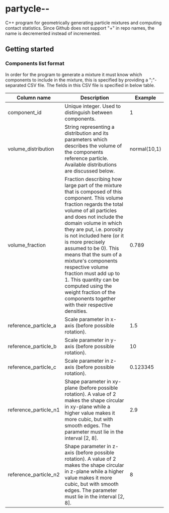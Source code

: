 # partycle--
C++ program for geometrically generating particle mixtures and computing contact statistics. Since Github does not support "+" in repo names, the name is decremented instead of incremented.

## Getting started


### Components list format
In order for the program to generate a mixture it must know which components to include in the mixture, this is specified by providing a ";"-separated CSV file. The fields in this CSV file is specified in below table.

| **Column name**       | **Description** | **Example**        |
| --------------------- | --------------- | ------------------ |
| component_id          | Unique integer. Used to distinguish between components.         | 1        |
| volume_distribution   | String representing a distribution and its parameters which describes the volume of the components reference particle. Available distributions are discussed below.	| normal(10,1) |
| volume_fraction       | Fraction describing how large part of the mixture that is composed of this component. This volume fraction regards the total volume of all particles and does not include the domain volume in which they are put, i.e. porosity is not included here (or it is more precisely assumed to be 0). This means that the sum of a mixture's components respective volume fraction must add up to 1. This quantity can be computed using the weight fraction of the components together with their respective densities. | 0.789	             |
| reference_particle_a  | Scale parameter in x-axis (before possible rotation).   	  | 1.5      |
| reference_particle_b  | Scale parameter in y-axis (before possible rotation).		  | 10       |
| reference_particle_c  | Scale parameter in z-axis (before possible rotation).		  | 0.123345 |
| reference_particle_n1 | Shape parameter in xy-plane (before possible rotation). A value of 2 makes the shape circular in xy-plane while a higher value makes it more cubic, but with smooth edges. The parameter must lie in the interval [2, 8].| 2.9      |
| reference_particle_n2 | Shape parameter in z-axis (before possible rotation). A value of 2 makes the shape circular in z-plane while a higher value makes it more cubic, but with smooth edges. The parameter must lie in the interval [2, 8].      | 8        |
